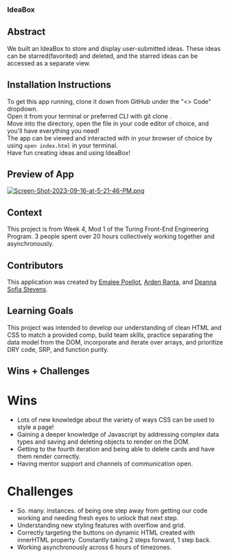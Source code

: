 ### IdeaBox

## Abstract
We built an IdeaBox to store and display user-submitted ideas. These ideas can be starred(favorited) and deleted, and the starred ideas can be accessed as a separate view.

## Installation Instructions
To get this app running, clone it down from GitHub under the "<> Code" dropdown.  
Open it from your terminal or preferred CLI with git clone <HTTPS or SSH key>.   
Move into the directory, open the file in your code editor of choice, and you'll have everything you need!   
The app can be viewed and interacted with in your browser of choice by using `open index.html` in your terminal.  
Have fun creating ideas and using IdeaBox!

## Preview of App
[![Screen-Shot-2023-09-16-at-5-21-46-PM.png](https://i.postimg.cc/05LnZyQv/Screen-Shot-2023-09-16-at-5-21-46-PM.png)](https://postimg.cc/z3FTG5K2)  
## Context
This project is from Week 4, Mod 1 of the Turing Front-End Engineering Program. 3 people spent over 20 hours collectively working together and asynchronously.

## Contributors
This application was created by [Emalee Poellot](https://github.com/em2396), [Arden Ranta](https://github.com/tenthwalker), and [Deanna Sofia Stevens](https://github.com/dsstevens).

## Learning Goals
This project was intended to develop our understanding of clean HTML and CSS to match a provided comp, build team skills, practice separating the data model from the DOM, incorporate and iterate over arrays, and prioritize DRY code, SRP, and function purity.

## Wins + Challenges
# Wins
- Lots of new knowledge about the variety of ways CSS can be used to style a page!
- Gaining a deeper knowledge of Javascript by addressing complex data types and saving and deleting objects to render on the DOM.
- Getting to the fourth iteration and being able to delete cards and have them render correctly.
- Having mentor support and channels of communication open.

# Challenges
- So. many. instances. of being one step away from getting our code working and needing fresh eyes to unlock that next step.
- Understanding new styling features with overflow and grid.
- Correctly targeting the buttons on dynamic HTML created with innerHTML property. Constantly taking 2 steps forward, 1 step back.
- Working asynchronously across 6 hours of timezones.
